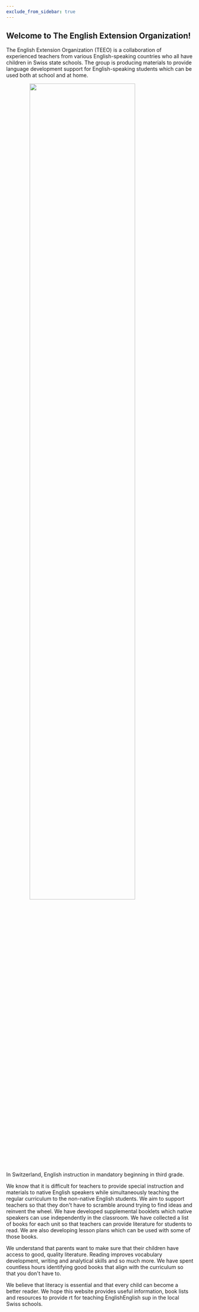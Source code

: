 ```yaml
---
exclude_from_sidebar: true
---
```


## Welcome to The English Extension Organization! 


The English Extension Organization (TEEO) is a collaboration of experienced teachers from various English-speaking countries who all have children in Swiss state schools. The group is producing materials to provide language development support for English-speaking students which can be used both at school and at home.  

<img src="https://i.imgur.com/msRysTK.png" width="75%" style="display:block;margin-left:auto;margin-right:auto;"/>
In Switzerland, English instruction in mandatory beginning in third grade.  

We know that it is difficult for teachers to provide special instruction and materials to native English speakers while simultaneously teaching the regular curriculum to the non-native English students.  We aim to support  teachers so that they don't have to scramble around trying to find ideas and reinvent the wheel.  We have developed supplemental booklets which native speakers can use independently in the classroom.  We have collected a list of books for each unit so that teachers can provide literature for students to read.  We are also developing lesson plans which can be used with some of those books. 

We understand that parents want to make sure that their children have access to good, quality literature.  Reading improves vocabulary development, writing and analytical skills and so much more.  We have spent countless hours identifying good books that align with the curriculum so that you don't have to.  

We believe that literacy is essential and that every child can become a better reader.  We hope this website provides useful information, book lists and resources to provide rt for teaching EnglishEnglish sup in the local Swiss schools.  

<!--stackedit_data:
eyJoaXN0b3J5IjpbLTQ5MDU4MDM3OSwtODE0NzE0NzU4LC0yMD
M0MzAxNTY5LC0xMDg1MDYzNjk4LC0xNjI0NzQ2MjcwLC0xMDUz
Mzk3NDAxLC0xNjI0NzQ2MjcwLDczMDUyODgyOCwtOTUzODU0Mj
c1LC05NTM4NTQyNzUsLTI5MzgwNTYwMCwxNDc1NDY5NTA4LC0x
NzY3NjQ3ODI4LC0xMTcwNzAzNTY2XX0=
-->